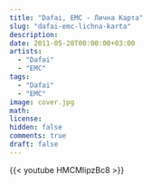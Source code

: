 ```yaml
---
title: "Dafai, EMC - Лична Карта" 
slug: "dafai-emc-lichna-karta"
description: 
date: 2011-05-20T00:00:00+03:00
artists:
  - "Dafai"
  - "EMC"
tags:
  - "Dafai"
  - "EMC"
image: cover.jpg
math: 
license: 
hidden: false
comments: true
draft: false
---
```


{{< youtube HMCMlipzBc8 >}}
